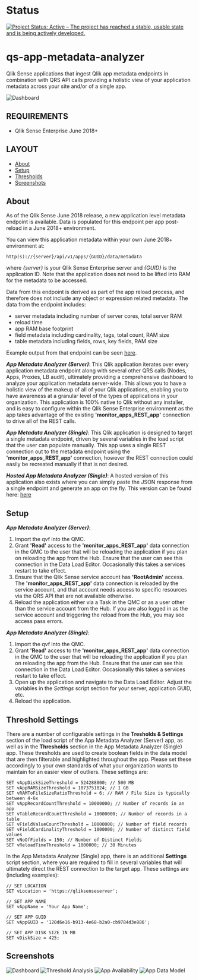 # Status
[![Project Status: Active – The project has reached a stable, usable state and is being actively developed.](https://www.repostatus.org/badges/latest/active.svg)](https://www.repostatus.org/#active)

# qs-app-metadata-analyzer
Qlik Sense applications that ingest Qlik app metadata endpoints in combination with QRS API calls providing a holistic view of your application metadata across your site and/or of a single app.

![Dashboard](https://s3.amazonaws.com/dpi-sse/dpi-qlik-sense-app-metadata-analyzer-server/AppMetaDashboard.png)

## REQUIREMENTS

- Qlik Sense Enterprise June 2018+

## LAYOUT

- [About](#about)
- [Setup](#setup)
- [Thresholds](#threshold-settings)
- [Screenshots](#screenshots)
 
## About

As of the Qlik Sense June 2018 release, a new application level metadata endpoint is available. Data is populated for this endpoint per app post-reload in a June 2018+ environment. 

You can view this application metadata within your own June 2018+ environment at:
```
http(s)://{server}/api/v1/apps/{GUID}/data/metadata
```

where *{server}* is your Qlik Sense Enterprise server and *{GUID}* is the application ID. Note that the application does not need to be lifted into RAM for the metadata to be accessed.

Data from this endpoint is derived as part of the app reload process, and therefore does not include any object or expression related metadata. The data from the endpoint includes:
- server metadata including number of server cores, total server RAM
- reload time
- app RAM base footprint
- field metadata including cardinality, tags, total count, RAM size
- table metadata including fields, rows, key fields, RAM size

Example output from that endpoint can be seen [here](https://s3.amazonaws.com/dpi-sse/dpi-qlik-sense-app-metadata-analyzer-server/metadata_example.json).

**_App Metadata Analyzer (Server)_**: This Qlik application iterates over every application metadata endpoint along with several other QRS calls (Nodes, Apps, Proxies, LB audit), ultimately providing a comprehensive dashboard to analyze your application metadata server-wide. This allows you to have a holistic view of the makeup of all of your Qlik applications, enabling you to have awareness at a granular level of the types of applications in your organization. This application is 100% native to Qlik without any installer, and is easy to configure within the Qlik Sense Enterprise environment as the app takes advantage of the existing **'monitor_apps_REST_app'** connection to drive all of the REST calls.

**_App Metadata Analyzer (Single)_**: This Qlik application is designed to target a single metadata endpoint, driven by several variables in the load script that the user can populate manually. This app uses a single REST connection out to the metadata endpoint using the **'monitor_apps_REST_app'** connection, however the REST connection could easily be recreated manually if that is not desired.

**_Hosted App Metadata Analyzer (Single)_**: A hosted version of this application also exists where you can simply paste the JSON response from a single endpoint and generate an app on the fly. This version can be found here: [here](https://diagnostictoolkit.qlikpoc.com/#applicationMetadataAnalyzer)

## Setup

**_App Metadata Analyzer (Server)_**:
1. Import the qvf into the QMC.
2. Grant **'Read'** access to the **'monitor_apps_REST_app'** data connection in the QMC to the user that will be reloading the application if you plan on reloading the app from the Hub. Ensure that the user can see this connection in the Data Load Editor. Occasionally this takes a services restart to take effect.
3. Ensure that the Qlik Sense service account has **'RootAdmin'** access. The **'monitor_apps_REST_app'** data connection is reloaded by the service account, and that account needs access to specific resources via the QRS API that are not available otherwise.
4. Reload the application either via a Task in the QMC or as a user other than the service account from the Hub. If you are also logged in as the service account and triggering the reload from the Hub, you may see access pass errors.

**_App Metadata Analyzer (Single)_**:
1. Import the qvf into the QMC.
2. Grant **'Read'** access to the **'monitor_apps_REST_app'** data connection in the QMC to the user that will be reloading the application if you plan on reloading the app from the Hub. Ensure that the user can see this connection in the Data Load Editor. Occasionally this takes a services restart to take effect.
3. Open up the application and navigate to the Data Load Editor. Adjust the variables in the *Settings* script section for your server, application GUID, etc.
4. Reload the application.

## Threshold Settings
There are a number of configurable settings in the **Tresholds & Settings** section of the load script of the App Metadata Analyzer (Server) app, as well as in the **Thresholds** section in the App Metadata Analyzer (Single) app. These thresholds are used to create boolean fields in the data model that are then filterable and highlighted throughout the app. Please set these accordingly to your own standards of what your organization wants to maintain for an easier view of outliers. These settings are:
```
SET vAppDiskSizeThreshold = 524288000; // 500 MB
SET vAppRAMSizeThreshold = 1073751824; // 1 GB
SET vRAMToFileSizeRatioThreshold = 6; // RAM / File Size is typically between 4-6x
SET vAppRecordCountThreshold = 10000000; // Number of records in an app
SET vTableRecordCountThreshold = 10000000; // Number of records in a table
SET vFieldValueCountThreshold = 10000000; // Number of field records
SET vFieldCardinalityThreshold = 1000000; // Number of distinct field values
SET vNoOfFields = 150; // Number of Distinct Fields
SET vReloadTimeThreshold = 1800000; // 30 Minutes
```

In the App Metadata Analyzer (Single) app, there is an additional **Settings** script section, where you are required to fill in several variables that will ultimately direct the REST connection to the target app. These settings are (including examples):
```
// SET LOCATION
SET vLocation = 'https://qliksenseserver';

// SET APP NAME
SET vAppName = 'Your App Name';

// SET APP GUID
SET vAppGUID = '120d6e16-b913-4e68-b2a0-cb9784d3e886';

// SET APP DISK SIZE IN MB
SET vDiskSize = 425;
```

## Screenshots
![Dashboard](https://s3.amazonaws.com/dpi-sse/dpi-qlik-sense-app-metadata-analyzer-server/AppMetaDashboard.png)
![Threshold Analysis](https://s3.amazonaws.com/dpi-sse/dpi-qlik-sense-app-metadata-analyzer-server/AppMetaThresholdAnalysis.png)
![App Availability](https://s3.amazonaws.com/dpi-sse/dpi-qlik-sense-app-metadata-analyzer-server/AppMetaAvailability.png)
![App Data Model](https://s3.amazonaws.com/dpi-sse/dpi-qlik-sense-app-metadata-analyzer-server/ApplicationMetadataAnalyzerDataModel.png)
